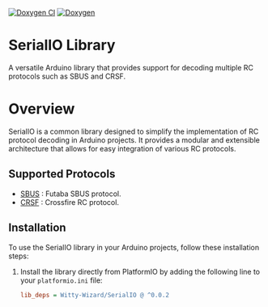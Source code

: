 [![Doxygen CI](https://github.com/Witty-Wizard/SerialIO/actions/workflows/main.yaml/badge.svg)](https://github.com/Witty-Wizard/SerialIO/actions/workflows/main.yaml)
[![Doxygen](https://github.com/adafruit/ci-arduino/blob/master/assets/doxygen_badge.svg)](https://witty-wizard.github.io/SerialIO/)
# SerialIO Library

A versatile Arduino library that provides support for decoding multiple RC protocols such as SBUS and CRSF.

# Overview

SerialIO is a common library designed to simplify the implementation of RC protocol decoding in Arduino projects. It provides a modular and extensible architecture that allows for easy integration of various RC protocols.

## Supported Protocols

- [SBUS](https://witty-wizard.github.io/SerialIO/sbusintro.html) : Futaba SBUS protocol.
- [CRSF](https://witty-wizard.github.io/SerialIO/crsfintro.html) : Crossfire RC protocol.

## Installation

To use the SerialIO library in your Arduino projects, follow these installation steps:

1. Install the library directly from PlatformIO by adding the following line to your `platformio.ini` file:

   ```ini
   lib_deps = Witty-Wizard/SerialIO @ ^0.0.2
   ```
